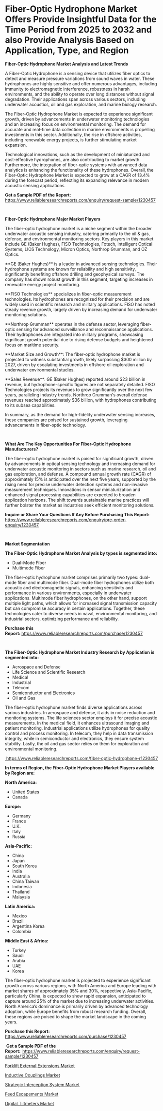 <p><h1>Fiber-Optic Hydrophone Market Offers Provide Insightful Data for the Time Period from 2025 to 2032 and also Provide Analysis Based on Application, Type, and Region</h1></p><p><strong>Fiber-Optic Hydrophone Market Analysis and Latest Trends</strong></p>
<p><p>A Fiber-Optic Hydrophone is a sensing device that utilizes fiber optics to detect and measure pressure variations from sound waves in water. These hydrophones are highly sensitive and offer numerous advantages, including immunity to electromagnetic interference, robustness in harsh environments, and the ability to operate over long distances without signal degradation. Their applications span across various sectors, including underwater acoustics, oil and gas exploration, and marine biology research.</p><p>The Fiber-Optic Hydrophone Market is expected to experience significant growth, driven by advancements in underwater monitoring technologies and an increasing focus on environmental monitoring. The demand for accurate and real-time data collection in marine environments is propelling investments in this sector. Additionally, the rise in offshore activities, including renewable energy projects, is further stimulating market expansion. </p><p>Technological innovations, such as the development of miniaturized and cost-effective hydrophones, are also contributing to market growth. Furthermore, the integration of fiber-optic systems with advanced data analytics is enhancing the functionality of these hydrophones. Overall, the Fiber-Optic Hydrophone Market is expected to grow at a CAGR of 13.4% during the forecast period, reflecting its expanding relevance in modern acoustic sensing applications.</p></p>
<p><strong>Get a Sample PDF of the Report:&nbsp;</strong> <a href="https://www.reliableresearchreports.com/enquiry/request-sample/1230457?utm_campaign=37&utm_medium=2&utm_source=Github&utm_content=ia&utm_term=12042025&utm_id=fiber-optic-hydrophone">https://www.reliableresearchreports.com/enquiry/request-sample/1230457</a></p>
<p>&nbsp;</p>
<p><strong>Fiber-Optic Hydrophone Major Market Players</strong></p>
<p><p>The fiber-optic hydrophone market is a niche segment within the broader underwater acoustic sensing industry, catering primarily to the oil & gas, defense, and environmental monitoring sectors. Key players in this market include GE (Baker Hughes), FISO Technologies, Fotech, Intelligent Optical Systems, LIOS Technology, Micron Optics, Northrop Grumman, and OZ Optics.</p><p>**GE (Baker Hughes)** is a leader in advanced sensing technologies. Their hydrophone systems are known for reliability and high sensitivity, significantly benefiting offshore drilling and geophysical surveys. The company has shown robust growth in this segment, targeting increases in renewable energy project monitoring.</p><p>**FISO Technologies** specializes in fiber-optic measurement technologies. Its hydrophones are recognized for their precision and are widely used in scientific research and military applications. FISO has noted steady revenue growth, largely driven by increasing demand for underwater monitoring solutions.</p><p>**Northrop Grumman** operates in the defense sector, leveraging fiber-optic sensing for advanced surveillance and reconnaissance applications. Their hydrophones are integrated into military programs, showcasing significant growth potential due to rising defense budgets and heightened focus on maritime security.</p><p>**Market Size and Growth**: The fiber-optic hydrophone market is projected to witness substantial growth, likely surpassing $300 million by 2027, driven by escalating investments in offshore oil exploration and underwater environmental studies.</p><p>**Sales Revenue**: GE (Baker Hughes) reported around $23 billion in revenue, but hydrophone-specific figures are not separately detailed. FISO Technologies projects its revenues to grow significantly over the next few years, paralleling industry trends. Northrop Grumman's overall defense revenues reached approximately $36 billion, with hydrophones contributing to its subsea capabilities.</p><p>In summary, as the demand for high-fidelity underwater sensing increases, these companies are poised for sustained growth, leveraging advancements in fiber-optic technology.</p></p>
<p>&nbsp;</p>
<p><strong>What Are The Key Opportunities For Fiber-Optic Hydrophone Manufacturers?</strong></p>
<p><p>The fiber-optic hydrophone market is poised for significant growth, driven by advancements in optical sensing technology and increasing demand for underwater acoustic monitoring in sectors such as marine research, oil and gas exploration, and defense. A compound annual growth rate (CAGR) of approximately 15% is anticipated over the next five years, supported by the rising need for precise underwater detection systems and non-invasive measurement techniques. Innovations in sensor miniaturization and enhanced signal processing capabilities are expected to broaden application horizons. The shift towards sustainable marine practices will further bolster the market as industries seek efficient monitoring solutions.</p></p>
<p><strong>Inquire or Share Your Questions If Any Before Purchasing This Report:</strong> <a href="https://www.reliableresearchreports.com/enquiry/pre-order-enquiry/1230457?utm_campaign=37&utm_medium=2&utm_source=Github&utm_content=ia&utm_term=12042025&utm_id=fiber-optic-hydrophone">https://www.reliableresearchreports.com/enquiry/pre-order-enquiry/1230457</a></p>
<p>&nbsp;</p>
<p><strong>Market Segmentation</strong></p>
<p><strong>The Fiber-Optic Hydrophone Market Analysis by types is segmented into:</strong></p>
<p><ul><li>Dual-Mode Fiber</li><li>Multimode Fiber</li></ul></p>
<p><p>The fiber-optic hydrophone market comprises primarily two types: dual-mode fiber and multimode fiber. Dual-mode fiber hydrophones utilize both acoustic and electromagnetic signals, enhancing sensitivity and performance in various environments, especially in underwater applications. Multimode fiber hydrophones, on the other hand, support multiple light paths, which allows for increased signal transmission capacity but can compromise accuracy in certain applications. Together, these technologies cater to diverse needs in naval, environmental monitoring, and industrial sectors, optimizing performance and reliability.</p></p>
<p><strong>Purchase this Report:&nbsp;</strong><a href="https://www.reliableresearchreports.com/purchase/1230457?utm_campaign=37&utm_medium=2&utm_source=Github&utm_content=ia&utm_term=12042025&utm_id=fiber-optic-hydrophone">https://www.reliableresearchreports.com/purchase/1230457</a></p>
<p>&nbsp;</p>
<p><strong>The Fiber-Optic Hydrophone Market Industry Research by Application is segmented into:</strong></p>
<p><ul><li>Aerospace and Defense</li><li>Life Science and Scientific Research</li><li>Medical</li><li>Industrial</li><li>Telecom</li><li>Semiconductor and Electronics</li><li>Oil and Gas</li></ul></p>
<p><p>The fiber-optic hydrophone market finds diverse applications across various industries. In aerospace and defense, it aids in noise reduction and monitoring systems. The life sciences sector employs it for precise acoustic measurements. In the medical field, it enhances ultrasound imaging and patient monitoring. Industrial applications utilize hydrophones for quality control and process monitoring. In telecom, they help in data transmission integrity, while in semiconductor and electronics, they ensure system stability. Lastly, the oil and gas sector relies on them for exploration and environmental monitoring.</p></p>
<p><a href="https://www.reliableresearchreports.com/fiber-optic-hydrophone-r1230457?utm_campaign=37&utm_medium=2&utm_source=Github&utm_content=ia&utm_term=12042025&utm_id=fiber-optic-hydrophone">&nbsp;https://www.reliableresearchreports.com/fiber-optic-hydrophone-r1230457</a></p>
<p><strong>In terms of Region, the Fiber-Optic Hydrophone Market Players available by Region are:</strong></p>
<p>
    <p> <strong> North America: </strong>
        <ul>
            <li>United States</li>
            <li>Canada</li>
        </ul>
        </p> 
    <p> <strong> Europe: </strong>
        <ul>
            <li>Germany</li>
            <li>France</li>
            <li>U.K.</li>
            <li>Italy</li>
            <li>Russia</li>
        </ul>
        </p> 
    <p> <strong> Asia-Pacific: </strong>
        <ul>
            <li>China</li>
            <li>Japan</li>
            <li>South Korea</li>
            <li>India</li>
            <li>Australia</li>
            <li>China Taiwan</li>
            <li>Indonesia</li>
            <li>Thailand</li>
            <li>Malaysia</li>
        </ul>
        </p> 
    <p> <strong> Latin America: </strong>
        <ul>
            <li>Mexico</li>
            <li>Brazil</li>
            <li>Argentina Korea</li>
            <li>Colombia</li>
        </ul>
        </p> 
    <p> <strong> Middle East & Africa: </strong>
        <ul>
            <li>Turkey</li>
            <li>Saudi</li>
            <li>Arabia</li>
            <li>UAE</li>
            <li>Korea</li>
        </ul>
    </p>
    </p>
<p><p>The fiber-optic hydrophone market is projected to experience significant growth across various regions, with North America and Europe leading with market shares of approximately 35% and 30%, respectively. Asia-Pacific, particularly China, is expected to show rapid expansion, anticipated to capture around 25% of the market due to increasing underwater activities. North America’s dominance is primarily driven by advanced technology adoption, while Europe benefits from robust research funding. Overall, these regions are poised to shape the market landscape in the coming years.</p></p>
<p><strong>Purchase this Report: </strong><a href="https://www.reliableresearchreports.com/purchase/1230457?utm_campaign=37&utm_medium=2&utm_source=Github&utm_content=ia&utm_term=12042025&utm_id=fiber-optic-hydrophone">https://www.reliableresearchreports.com/purchase/1230457</a></p>
<p>&nbsp;<strong>Get a Sample PDF of the Report:&nbsp;&nbsp;</strong><a href="https://www.reliableresearchreports.com/enquiry/request-sample/1230457?utm_campaign=37&utm_medium=2&utm_source=Github&utm_content=ia&utm_term=12042025&utm_id=fiber-optic-hydrophone">https://www.reliableresearchreports.com/enquiry/request-sample/1230457</a></p>
<p><strong></strong></p>
<p><p><a href="https://github.com/phephezxnf/Market-Research-Report-List-1/blob/main/forklift-external-extensions-market.md?utm_campaign=37&utm_medium=2&utm_source=Github&utm_content=ia&utm_term=12042025&utm_id=fiber-optic-hydrophone">Forklift External Extensions Market</a></p><p><a href="https://github.com/chkrselia/Market-Research-Report-List-1/blob/main/inductive-couplings-market.md?utm_campaign=37&utm_medium=2&utm_source=Github&utm_content=ia&utm_term=12042025&utm_id=fiber-optic-hydrophone">Inductive Couplings Market</a></p><p><a href="https://github.com/pidlisseas/Market-Research-Report-List-1/blob/main/strategic-interception-system-market.md?utm_campaign=37&utm_medium=2&utm_source=Github&utm_content=ia&utm_term=12042025&utm_id=fiber-optic-hydrophone">Strategic Interception System Market</a></p><p><a href="https://github.com/iroldilom/Market-Research-Report-List-1/blob/main/feed-escapements-market.md?utm_campaign=37&utm_medium=2&utm_source=Github&utm_content=ia&utm_term=12042025&utm_id=fiber-optic-hydrophone">Feed Escapements Market</a></p><p><a href="https://github.com/watzondechao/Market-Research-Report-List-1/blob/main/digital-tiltmeters-market.md?utm_campaign=37&utm_medium=2&utm_source=Github&utm_content=ia&utm_term=12042025&utm_id=fiber-optic-hydrophone">Digital Tiltmeters Market</a></p></p>